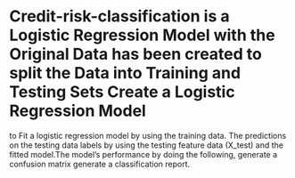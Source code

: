 # Credit-risk-classification is a Logistic Regression Model with the Original Data has been created to split the Data into Training and Testing Sets Create a Logistic Regression Model
to Fit a logistic regression model by using the training data. The predictions on the testing data labels by using the testing feature data (X_test) and the fitted model.The  model’s performance by doing the following, generate  a confusion matrix generate a classification report.
